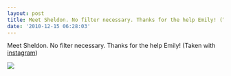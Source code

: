 ```yaml
---
layout: post
title: Meet Sheldon. No filter necessary. Thanks for the help Emily! (Taken with instagram)
date: '2010-12-15 06:28:03'
---
```


Meet Sheldon. No filter necessary. Thanks for the help Emily! (Taken
with [instagram](http://instagr.am))

![](http://www.tumblr.com/photo/1280/jsorge/2322147501/1/tumblr_ldghypWOYX1qzpdrh)
